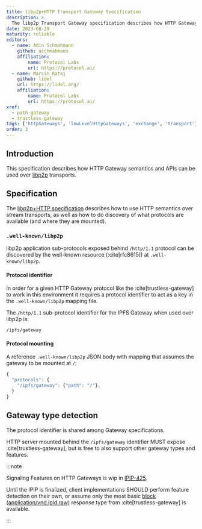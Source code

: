 ```yaml
---
title: libp2p+HTTP Transport Gateway Specification
description: >
  The libp2p Transport Gateway specification describes how HTTP Gateway semantics can be used over libp2p transports.
date: 2023-08-29
maturity: reliable
editors:
  - name: Adin Schmahmann
    github: aschmahmann
    affiliation:
        name: Protocol Labs
        url: https://protocol.ai/
  - name: Marcin Rataj
    github: lidel
    url: https://lidel.org/
    affiliation:
        name: Protocol Labs
        url: https://protocol.ai/
xref:
  - path-gateway
  - trustless-gateway
tags: ['httpGateways', 'lowLevelHttpGateways', 'exchange', 'transport']
order: 3
---
```


## Introduction

This specification describes how HTTP Gateway semantics
and APIs can be used over [libp2p](https://github.com/libp2p/specs) transports.

## Specification

The [libp2p+HTTP specification](https://github.com/libp2p/specs/pull/508)
describes how to use HTTP semantics over stream transports, as well as how
to do discovery of what protocols are available (and where they are mounted).

### `.well-known/libp2p`

libp2p application sub-protocols exposed behind `/http/1.1` protocol can be
discovered by the well-known resource (:cite[rfc8615]) at `.well-known/libp2p`.

#### Protocol identifier

In order for a given HTTP Gateway protocol like the :cite[trustless-gateway] to
work in this environment it requires a protocol identifier to act as a key in
the `.well-known/libp2p` mapping file.

The `/http/1.1` sub-protocol identifier for the IPFS Gateway when used over libp2p is:

```
/ipfs/gateway
```

#### Protocol mounting

A reference `.well-known/libp2p` JSON body with mapping that assumes the gateway to be mounted at `/`:

```js
{
  "protocols": {
    "/ipfs/gateway": {"path": "/"},
  }
}
```

## Gateway type detection

The protocol identifier is shared among Gateway specifications.

HTTP server mounted behind the `/ipfs/gateway` identifier MUST expose
:cite[trustless-gateway], but is free to also support other gateway types and
features.

:::note

Signaling Features on HTTP Gateways is wip in [IPIP-425](https://github.com/ipfs/specs/pull/425).

Until the IPIP is finalized, client implementations SHOULD perform feature
detection on their own, or assume only the most basic [block (application/vnd.ipld.raw)](https://specs.ipfs.tech/http-gateways/trustless-gateway/#block-responses-application-vnd-ipld-raw)
response type from :cite[trustless-gateway] is available.

:::
